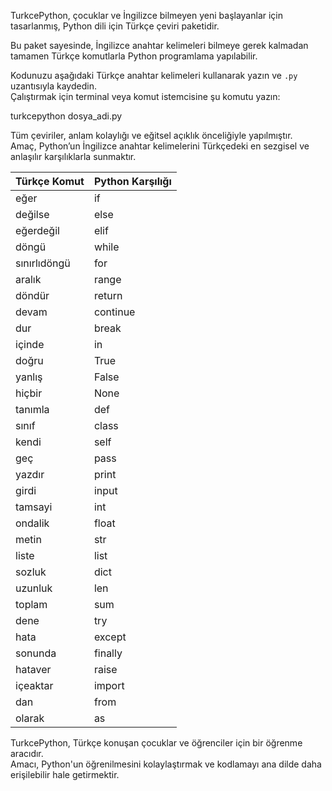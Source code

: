 TurkcePython, çocuklar ve İngilizce bilmeyen yeni başlayanlar için tasarlanmış, Python dili için Türkçe çeviri paketidir.

Bu paket sayesinde, İngilizce anahtar kelimeleri bilmeye gerek kalmadan tamamen Türkçe komutlarla Python programlama yapılabilir.

Kodunuzu aşağıdaki Türkçe anahtar kelimeleri kullanarak yazın ve `.py` uzantısıyla kaydedin.  
Çalıştırmak için terminal veya komut istemcisine şu komutu yazın:

turkcepython dosya_adi.py

Tüm çeviriler, anlam kolaylığı ve eğitsel açıklık önceliğiyle yapılmıştır.  
Amaç, Python’un İngilizce anahtar kelimelerini Türkçedeki en sezgisel ve anlaşılır karşılıklarla sunmaktır.


| Türkçe Komut     | Python Karşılığı |
|------------------|------------------|
| eğer             | if               |
| değilse          | else             |
| eğerdeğil        | elif             |
| döngü            | while            |
| sınırlıdöngü     | for              |
| aralık           | range            |
| döndür           | return           |
| devam            | continue         |
| dur              | break            |
| içinde           | in               |
| doğru            | True             |
| yanlış           | False            |
| hiçbir           | None             |
| tanımla          | def              |
| sınıf            | class            |
| kendi            | self             |
| geç              | pass             |
| yazdır           | print            |
| girdi            | input            |
| tamsayi          | int              |
| ondalik          | float            |
| metin            | str              |
| liste            | list             |
| sozluk           | dict             |
| uzunluk          | len              |
| toplam           | sum              |
| dene             | try              |
| hata             | except           |
| sonunda          | finally          |
| hataver          | raise            |
| içeaktar         | import           |
| dan              | from             |
| olarak           | as               |


TurkcePython, Türkçe konuşan çocuklar ve öğrenciler için bir öğrenme aracıdır.  
Amacı, Python'un öğrenilmesini kolaylaştırmak ve kodlamayı ana dilde daha erişilebilir hale getirmektir.